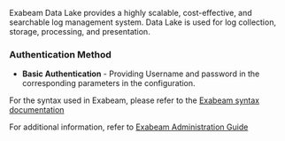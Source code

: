 Exabeam Data Lake provides a highly scalable, cost-effective, and searchable log management system. Data Lake is used for log collection, storage, processing, and presentation.

### Authentication Method
 - **Basic Authentication** - Providing Username and password in the corresponding   parameters in the configuration.


For the syntax used in Exabeam, please refer to the [Exabeam syntax documentation](https://docs.exabeam.com/en/data-lake/i40/data-lake-search-quick-reference-guide/169290-how-to-run-query-searches-in-exabeam-data-lake.html)

For additional information, refer to [Exabeam Administration Guide](https://docs.exabeam.com/en/data-lake/i40/data-lake-administration-guide/131779-exabeam-data-lake-architecture-overview.html)
